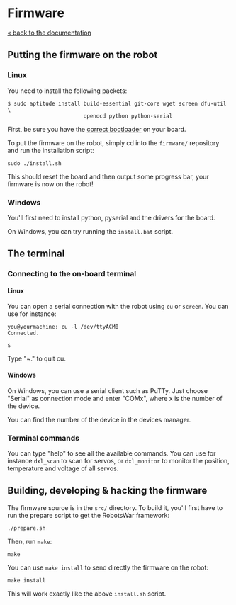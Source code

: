 # Firmware

[« back to the documentation](index.md)

## Putting the firmware on the robot

### Linux

You need to install the following packets:

```
$ sudo aptitude install build-essential git-core wget screen dfu-util \
                        openocd python python-serial
```

First, be sure you have the [correct bootloader](bootloader.md) on your board.

To put the firmware on the robot, simply cd into the `firmware/` repository and
run the installation script:

```
sudo ./install.sh
```

This should reset the board and then output some progress bar, your firmware is now
on the robot!

### Windows

You'll first need to install python, pyserial and the drivers for the board.

On Windows, you can try running the `install.bat` script.

## The terminal

### Connecting to the on-board terminal

#### Linux

You can open a serial connection with the robot using `cu` or `screen`. You can use
for instance:

```
you@yourmachine: cu -l /dev/ttyACM0
Connected.

$  
```

Type "~." to quit cu.

#### Windows

On Windows, you can use a serial client such as PuTTy. Just choose "Serial" as connection
mode and enter "COMx", where x is the number of the device.

You can find the number of the device in the devices manager.

### Terminal commands

You can type "help" to see all the available commands. You can use for instance `dxl_scan`
to scan for servos, or `dxl_monitor` to monitor the position, temperature and voltage
of all servos.

## Building, developing & hacking the firmware

The firmware source is in the `src/` directory. To build it, you'll first have to run the
prepare script to get the RobotsWar framework:

```
./prepare.sh
```

Then, run `make`:

```
make
```

You can use `make install` to send directly the firmware on the robot:

```
make install
```

This will work exactly like the above `install.sh` script.


